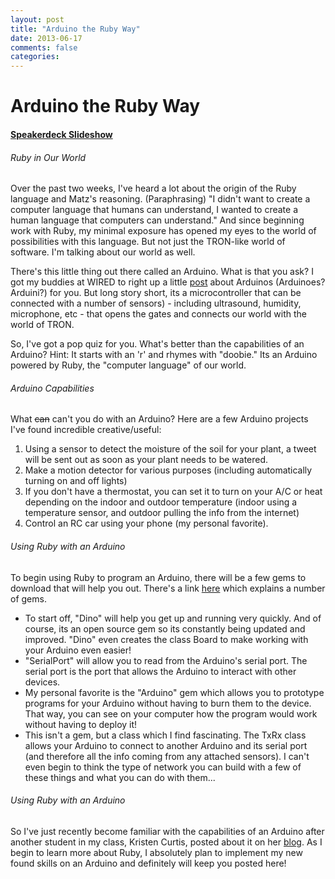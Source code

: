 ```yaml
---
layout: post
title: "Arduino the Ruby Way"
date: 2013-06-17
comments: false
categories: 
---
```


# Arduino the Ruby Way
#### [Speakerdeck Slideshow](https://speakerdeck.com/austinbv/arduino-the-ruby-way)

###### Ruby in Our World
Over the past two weeks, I've heard a lot about the origin of the Ruby language and Matz's reasoning.  (Paraphrasing) "I didn't want to create a computer language that humans can understand, I wanted to create a human language that computers can understand."  And since beginning work with Ruby, my minimal exposure has opened my eyes to the world of possibilities with this language.  But not just the TRON-like world of software.  I'm talking about our world as well.

There's this little thing out there called an Arduino.  What is that you ask?  I got my buddies at WIRED to right up a little [post](http://www.wired.com/gadgetlab/2008/04/just-what-is-an/) about Arduinos (Arduinoes? Arduini?) for you.  But long story short, its a microcontroller that can be connected with a number of sensors) - including ultrasound, humidity, microphone, etc - that opens the gates and connects our world with the world of TRON.

So, I've got a pop quiz for you.  What's better than the capabilities of an Arduino?  Hint: It starts with an 'r' and rhymes with "doobie."  Its an Arduino powered by Ruby, the "computer language" of our world.

###### Arduino Capabilities
What ~~can~~ can't you do with an Arduino?  Here are a few Arduino projects I've found incredible creative/useful:

1. Using a sensor to detect the moisture of the soil for your plant, a tweet will be sent out as soon as your plant needs to be watered.
2. Make a motion detector for various purposes (including automatically turning on and off lights)
3. If you don't have a thermostat, you can set it to turn on your A/C or heat depending on the indoor and outdoor temperature (indoor using a temperature sensor, and outdoor pulling the info from the internet)
4. Control an RC car using your phone (my personal favorite).

###### Using Ruby with an Arduino
To begin using Ruby to program an Arduino, there will be a few gems to download that will help you out.  There's a link [here](http://playground.arduino.cc/interfacing/ruby) which explains a number of gems.

- To start off, "Dino" will help you get up and running very quickly.  And of course, its an open source gem so its constantly being updated and improved.  "Dino" even creates the class Board to make working with your Arduino even easier!
- "SerialPort" will allow you to read from the Arduino's serial port.  The serial port is the port that allows the Arduino to interact with other devices.
- My personal favorite is the "Arduino" gem which allows you to prototype programs for your Arduino without having to burn them to the device.  That way, you can see on your computer how the program would work without having to deploy it!
- This isn't a gem, but a class which I find fascinating.  The TxRx class allows your Arduino to connect to another Arduino and its serial port (and therefore all the info coming from any attached sensors).  I can't even begin to think the type of network you can build with a few of these things and what you can do with them...


###### Using Ruby with an Arduino
So I've just recently become familiar with the capabilities of an Arduino after another student in my class, Kristen Curtis, posted about it on her [blog](http://picodegallo.github.io/blog/2013/06/10/mentally-reframing-ruby-part-2/).  As I begin to learn more about Ruby, I absolutely plan to implement my new found skills on an Arduino and definitely will keep you posted here!